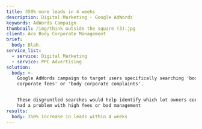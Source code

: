 ```yaml
---
title: 350% more leads in 4 weeks
description: Digital Marketing - Google AdWords
keywords: AdWords Campaign
thumbnail: /img/think outside the square (3).jpg
client: Ace Body Corporate Management
brief:
  body: Blah.
service_list:
  - service: Digital Marketing
  - service: PPC Advertising
solution:
  body: >-
    Google AdWords campaign to target users specifically searching 'body
    corporate fees' or 'body corporate complaints'.


    These disgruntled searches would help identify which lot owners currently
    had a problem with high fees or bad management
results:
  body: 350% increase in leads within 4 weeks
---
```



